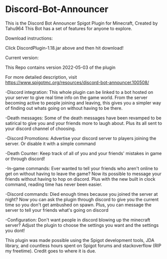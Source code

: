 # Discord-Bot-Announcer
This is the Discord Bot Announcer Spigot Plugin for Minecraft, Created by Tahu964 This Bot has a set of features for anyone to explore.

Download instructions:

Click DiscordPlugin-1.18.jar above and then hit download!

Current version:

This Repo contains version 2022-05-03 of the plugin

For more detailed description, visit https://www.spigotmc.org/resources/discord-bot-announcer.100508/

-Discord integration: This whole plugin can be linked to a bot hosted on your server to give real time info on the game world. From the server becoming active to people joining and leaving, this gives you a simpler way of finding out whats going on without having to be there.

-Death messages: Some of the death messages have been revamped to be satirical to give you and your friends more to laugh about. Plus its all sent to your discord channel of choosing.

-Discord Promotions: Advertise your discord server to players joining the server. Or disable it with a simple command

-Death Counter: Keep track of all of you and your friends' mistakes in game or through discord!

-In-game commands: Ever wanted to tell your friends who aren't online to get on without having to leave the game? Now its possible to message your friends without having to hop on discord. Plus with the new built in clock command, reading time has never been easier.

-Discord commands: Died enough times because you joined the server at night? Now you can ask the plugin through discord to give you the current time so you don't get ambushed on spawn. Plus, you can message the server to tell your friends what's going on discord

-Configuration: Don't want people in discord blowing up the minecraft server? Adjust the plugin to choose the settings you want and the settings you dont!

This plugin was made possible using the Spigot development tools, JDA library, and countless hours spent on Spigot forums and stackoverflow (RIP my freetime). Credit goes to where it is due.
